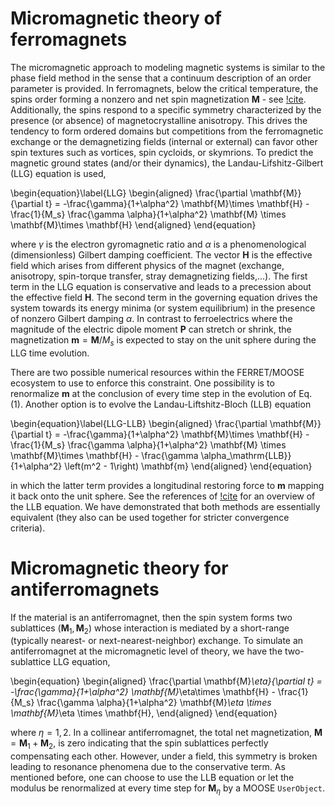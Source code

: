 # Micromagnetic theory of ferromagnets

The micromagnetic approach to modeling magnetic systems is similar to the phase field method in the sense that a continuum description of an order parameter is provided. In ferromagnets, below the critical temperature, the spins order forming a nonzero and net spin magnetization $\mathbf{M}$ - see [!cite](StohrBook). Additionally, the spins respond to a specific symmetry characterized by the presence (or absence) of magnetocrystalline anisotropy. This drives the tendency to form ordered domains but competitions from the ferromagnetic exchange or the demagnetizing fields (internal or external) can favor other spin textures such as vortices, spin cycloids, or skymrions. To predict the magnetic ground states (and/or their dynamics), the Landau-Lifshitz-Gilbert (LLG) equation is used,

\begin{equation}\label{LLG}
  \begin{aligned}
    \frac{\partial \mathbf{M}}{\partial t} = -\frac{\gamma}{1+\alpha^2} \mathbf{M}\times \mathbf{H} - \frac{1}{M_s} \frac{\gamma \alpha}{1+\alpha^2} \mathbf{M} \times \mathbf{M}\times \mathbf{H}
  \end{aligned}
\end{equation}

where $\gamma$ is the electron gyromagnetic ratio and $\alpha$ is a phenomenological (dimensionless) Gilbert damping coefficient. The vector $\mathbf{H}$ is the effective field which arises from different physics of the magnet (exchange, anisotropy, spin-torque transfer, stray demagnetizing fields,...). The first term in the LLG equation is conservative and leads to a precession about the effective field $\mathbf{H}$. The second term in the governing equation drives the system towards its energy minima (or system equilibrium) in the presence of nonzero Gilbert damping $\alpha$. In contrast to ferroelectrics where the magnitude of the electric dipole moment $\mathbf{P}$ can stretch or shrink, the magnetization $\mathbf{m} = \mathbf{M} / M_s$ is expected to stay on the unit sphere during the LLG time evolution.

There are two possible numerical resources within the FERRET/MOOSE ecosystem to use to enforce this constraint. One possibility is to renormalize $\mathbf{m}$ at the conclusion of every time step in the evolution of Eq. (1). Another option is to evolve the Landau-Liftshitz-Bloch (LLB) equation

\begin{equation}\label{LLG-LLB}
  \begin{aligned}
    \frac{\partial \mathbf{M}}{\partial t} = -\frac{\gamma}{1+\alpha^2} \mathbf{M}\times \mathbf{H} - \frac{1}{M_s} \frac{\gamma \alpha}{1+\alpha^2} \mathbf{M} \times \mathbf{M}\times \mathbf{H} - \frac{\gamma \alpha_\mathrm{LLB}}{1+\alpha^2} \left(m^2 - 1\right) \mathbf{m}
  \end{aligned}
\end{equation}

in which the latter term provides a longitudinal restoring force to $\mathbf{m}$ mapping it back onto the unit sphere. See the references of [!cite](Garanin2004) for an overview of the LLB equation. We have demonstrated that both methods are essentially equivalent (they also can be used together for stricter convergence criteria).

# Micromagnetic theory for antiferromagnets

If the material is an antiferromagnet, then the spin system forms two sublattices $(\mathbf{M}_1, \mathbf{M}_2)$ whose interaction is mediated by a short-range (typically nearest- or next-nearest-neighbor) exchange. To simulate an antiferromagnet at the micromagnetic level of theory, we have the two-sublattice LLG equation,

\begin{equation}
  \begin{aligned}
    \frac{\partial \mathbf{M}_\eta}{\partial t} = -\frac{\gamma}{1+\alpha^2} \mathbf{M}_\eta\times \mathbf{H} - \frac{1}{M_s} \frac{\gamma \alpha}{1+\alpha^2} \mathbf{M}_\eta \times \mathbf{M}_\eta \times \mathbf{H},
  \end{aligned}
\end{equation}

where $\eta = 1, 2$. In a collinear antiferromagnet, the total net magnetization, $\mathbf{M} = \mathbf{M}_1 + \mathbf{M}_2$, is zero indicating that the spin sublattices perfectly compensating each other. However, under a field, this symmetry is broken leading to resonance phenomena due to the conservative term. As mentioned before, one can choose to use the LLB equation or let the modulus be renormalized at every time step for $\mathbf{M}_\eta$ by a MOOSE `UserObject`.

